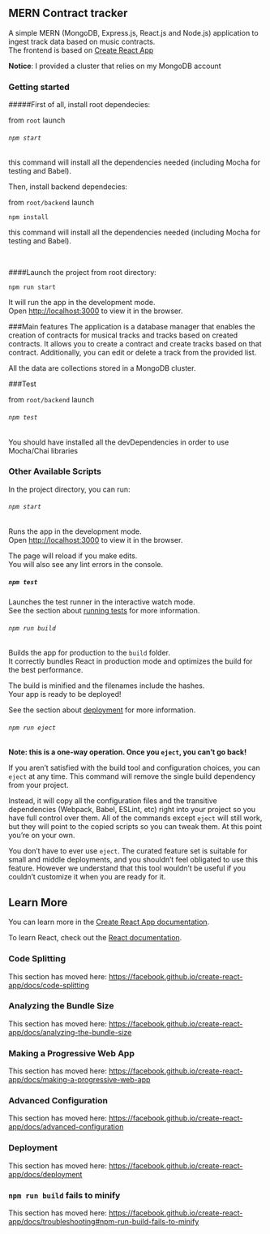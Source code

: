 
## MERN Contract tracker

A simple MERN (MongoDB, Express.js, React.js and Node.js) application to ingest track data based on music 
contracts.<br/>
The frontend is based on [Create React App](https://facebook.github.io/create-react-app)

**Notice**: I provided a cluster that relies on my MongoDB account

### Getting started

#####First of all, install root dependecies: 

from ``` root ``` launch

###### `npm start`

this command will install all the dependencies needed (including Mocha for testing and Babel).

Then, install backend dependecies: 

from ``` root/backend ``` launch

``` 
npm install 
```

this command will install all the dependencies needed (including Mocha for testing and Babel).

<br />


####Launch the project from root directory:
```
npm run start
```
It will run the app in the development mode.<br />
Open [http://localhost:3000](http://localhost:3000) to view it in the browser.


###Main features
The application is a database manager that enables the creation of contracts for musical tracks and tracks based on created contracts.
It allows you to create a contract and create tracks based on that contract. 
Additionally, you can edit or delete a track from the provided list.

All the data are collections stored in a MongoDB cluster.

###Test

from ``` root/backend ``` launch

###### `npm test`

You should have installed all the devDependencies in order to use Mocha/Chai libraries







### Other Available Scripts

In the project directory, you can run:

###### `npm start`

Runs the app in the development mode.<br />
Open [http://localhost:3000](http://localhost:3000) to view it in the browser.

The page will reload if you make edits.<br />
You will also see any lint errors in the console.

##### `npm test`

Launches the test runner in the interactive watch mode.<br />
See the section about [running tests](https://facebook.github.io/create-react-app/docs/running-tests) for more information.

###### `npm run build`

Builds the app for production to the `build` folder.<br />
It correctly bundles React in production mode and optimizes the build for the best performance.

The build is minified and the filenames include the hashes.<br />
Your app is ready to be deployed!

See the section about [deployment](https://facebook.github.io/create-react-app/docs/deployment) for more information.

###### `npm run eject`

**Note: this is a one-way operation. Once you `eject`, you can’t go back!**

If you aren’t satisfied with the build tool and configuration choices, you can `eject` at any time. This command will remove the single build dependency from your project.

Instead, it will copy all the configuration files and the transitive dependencies (Webpack, Babel, ESLint, etc) right into your project so you have full control over them. All of the commands except `eject` will still work, but they will point to the copied scripts so you can tweak them. At this point you’re on your own.

You don’t have to ever use `eject`. The curated feature set is suitable for small and middle deployments, and you shouldn’t feel obligated to use this feature. However we understand that this tool wouldn’t be useful if you couldn’t customize it when you are ready for it.

## Learn More

You can learn more in the [Create React App documentation](https://facebook.github.io/create-react-app/docs/getting-started).

To learn React, check out the [React documentation](https://reactjs.org/).

### Code Splitting

This section has moved here: https://facebook.github.io/create-react-app/docs/code-splitting

### Analyzing the Bundle Size

This section has moved here: https://facebook.github.io/create-react-app/docs/analyzing-the-bundle-size

### Making a Progressive Web App

This section has moved here: https://facebook.github.io/create-react-app/docs/making-a-progressive-web-app

### Advanced Configuration

This section has moved here: https://facebook.github.io/create-react-app/docs/advanced-configuration

### Deployment

This section has moved here: https://facebook.github.io/create-react-app/docs/deployment

### `npm run build` fails to minify

This section has moved here: https://facebook.github.io/create-react-app/docs/troubleshooting#npm-run-build-fails-to-minify
